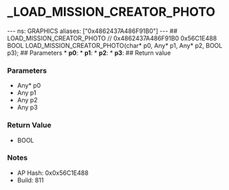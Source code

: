 # _LOAD_MISSION_CREATOR_PHOTO

--- ns: GRAPHICS aliases: ["0x4862437A486F91B0"] --- ## LOAD_MISSION_CREATOR_PHOTO  // 0x4862437A486F91B0 0x56C1E488 BOOL LOAD_MISSION_CREATOR_PHOTO(char* p0, Any* p1, Any* p2, BOOL p3);  ## Parameters * **p0**: * **p1**: * **p2**: * **p3**:  ## Return value

### Parameters
* Any* p0
* Any p1
* Any p2
* Any p3

### Return Value
* BOOL

### Notes
* AP Hash: 0x0x56C1E488
* Build: 811

